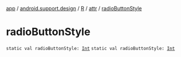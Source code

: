[app](../../../index.md) / [android.support.design](../../index.md) / [R](../index.md) / [attr](index.md) / [radioButtonStyle](./radio-button-style.md)

# radioButtonStyle

`static val radioButtonStyle: `[`Int`](https://kotlinlang.org/api/latest/jvm/stdlib/kotlin/-int/index.html)
`static val radioButtonStyle: `[`Int`](https://kotlinlang.org/api/latest/jvm/stdlib/kotlin/-int/index.html)